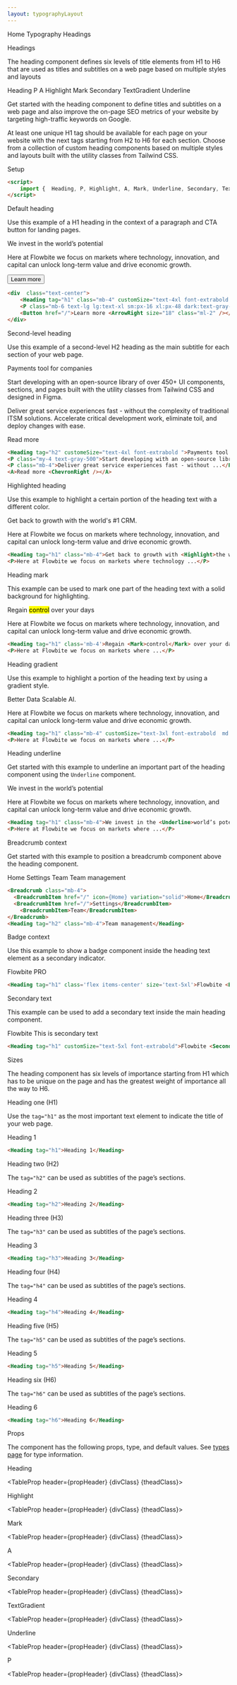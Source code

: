 ```yaml
---
layout: typographyLayout
---
```


<script>
	import { Htwo, ExampleDiv, GitHubSource, CompoDescription, TableProp, TableDefaultRow } from '../../utils'
	import { P, Heading, Highlight, A, Mark, Secondary, TextGradient, Underline, Button, Badge, Breadcrumb, BreadcrumbItem } from '$lib';
	import { Home, ArrowRight, ChevronRight } from 'svelte-heros';
	
	import componentProps1 from '../../props/Heading.json'
  import componentProps2 from '../../props/Highlight.json'
	import componentProps3 from '../../props/A.json'
  import componentProps4 from '../../props/Mark.json'
	import componentProps5 from '../../props/Secondary.json'
	import componentProps6 from '../../props/TextGradient.json'
	import componentProps7 from '../../props/Underline.json'
	import componentProps8 from '../../props/P.json'
  let items1 = componentProps1.props
  let items2 = componentProps2.props
	let items3 = componentProps3.props
  let items4 = componentProps4.props
	let items5 = componentProps5.props
  let items6 = componentProps6.props
	let items7 = componentProps7.props
  let items8 = componentProps8.props
	
	let propHeader = ['Name', 'Type', 'Default']

  let divClass='w-full relative overflow-x-auto shadow-md sm:rounded-lg py-4'
  let theadClass ='text-xs text-gray-700 uppercase bg-gray-50 dark:bg-gray-700 dark:text-white'
</script>

<Breadcrumb class="pb-8">
  <BreadcrumbItem href="/" icon={Home} variation="solid">Home</BreadcrumbItem>
  <BreadcrumbItem href="/typography/">Typography</BreadcrumbItem>
	<BreadcrumbItem>Headings</BreadcrumbItem>
</Breadcrumb>

<Heading class="w-full mb-2" tag="h1" customSize="text-3xl">Headings</Heading>

<CompoDescription>The heading component defines six levels of title elements from H1 to H6 that are used as titles and subtitles on a web page based on multiple styles and layouts</CompoDescription>


<ExampleDiv>
  <GitHubSource href="typography/Heading.svelte">Heading</GitHubSource>
	<GitHubSource href="typography/P.svelte">P</GitHubSource>
	<GitHubSource href="typography/A.svelte">A</GitHubSource>
	<GitHubSource href="typography/Highlight.svelte">Highlight</GitHubSource>
	<GitHubSource href="typography/Mark.svelte">Mark</GitHubSource>
	<GitHubSource href="typography/Secondary.svelte">Secondary</GitHubSource>
	<GitHubSource href="typography/TextGradient.svelte">TextGradient</GitHubSource>
	<GitHubSource href="typography/Underline.svelte">Underline</GitHubSource>
</ExampleDiv>

Get started with the heading component to define titles and subtitles on a web page and also improve the on-page SEO metrics of your website by targeting high-traffic keywords on Google.

At least one unique H1 tag should be available for each page on your website with the next tags starting from H2 to H6 for each section. Choose from a collection of custom heading components based on multiple styles and layouts built with the utility classes from Tailwind CSS.

<Heading tag="h2" class='htwo mb-4 mt-8' customSize="text-2xl font-semibold">Setup</Heading>

```html
<script>
	import {  Heading, P, Highlight, A, Mark, Underline, Secondary, TextGradient } from 'flowbite-svelte'
</script>
```

<Heading tag="h2" class='htwo mb-4 mt-8' customSize="text-2xl font-semibold">
Default heading</Heading>

Use this example of a H1 heading in the context of a paragraph and CTA button for landing pages.

<ExampleDiv>
<div  class="text-center">
	<Heading tag="h1" class="mb-4" customSize="text-4xl font-extrabold  md:text-5xl lg:text-6xl">We invest in the world’s potential</Heading>
	<P class="mb-6 text-lg lg:text-xl sm:px-16 xl:px-48 dark:text-gray-400">Here at Flowbite we focus on markets where technology, innovation, and capital can unlock long-term value and drive economic growth.</P>
	<Button href="/">Learn more <ArrowRight size="18" class="ml-2" /></Button>
</div>
</ExampleDiv>

```html
<div  class="text-center">
	<Heading tag="h1" class="mb-4" customSize="text-4xl font-extrabold  md:text-5xl lg:text-6xl">We invest in the world’s potential</Heading>
	<P class="mb-6 text-lg lg:text-xl sm:px-16 xl:px-48 dark:text-gray-400">Here at Flowbite we focus on markets ...</P>
	<Button href="/">Learn more <ArrowRight size="18" class="ml-2" /></Button>
</div>
```


<Heading tag="h2" class='htwo mb-4 mt-8' customSize="text-2xl font-semibold">
Second-level heading</Heading>

Use this example of a second-level H2 heading as the main subtitle for each section of your web page.

<ExampleDiv>
<Heading tag="h2" customeSize="text-4xl font-extrabold ">Payments tool for companies</Heading>
<P class="my-4 text-gray-500">Start developing with an open-source library of over 450+ UI components, sections, and pages built with the utility classes from Tailwind CSS and designed in Figma.</P>
<P class="mb-4">Deliver great service experiences fast - without the complexity of traditional ITSM solutions. Accelerate critical development work, eliminate toil, and deploy changes with ease.</P>
<A>Read more <ChevronRight /></A>
</ExampleDiv>

```html
<Heading tag="h2" customeSize="text-4xl font-extrabold ">Payments tool for companies</Heading>
<P class="my-4 text-gray-500">Start developing with an open-source library ...</P>
<P class="mb-4">Deliver great service experiences fast - without ...</P>
<A>Read more <ChevronRight /></A>
```

<Heading tag="h2" class='htwo mb-4 mt-8' customSize="text-2xl font-semibold">
Highlighted heading</Heading>

Use this example to highlight a certain portion of the heading text with a different color.

<ExampleDiv>
<Heading tag="h1" class="mb-4">Get back to growth with <Highlight>the world's #1</Highlight> CRM.</Heading>
<P>Here at Flowbite we focus on markets where technology, innovation, and capital can unlock long-term value and drive economic growth.</P>
</ExampleDiv>

```html
<Heading tag="h1" class="mb-4">Get back to growth with <Highlight>the world's #1</Highlight> CRM.</Heading>
<P>Here at Flowbite we focus on markets where technology ...</P>
```

<Heading tag="h2" class='htwo mb-4 mt-8' customSize="text-2xl font-semibold">
Heading mark</Heading>

This example can be used to mark one part of the heading text with a solid background for highlighting.

<ExampleDiv>
<Heading tag="h1" class='mb-4'>Regain <Mark>control</Mark> over your days</Heading>
<P>Here at Flowbite we focus on markets where technology, innovation, and capital can unlock long-term value and drive economic growth.</P>
</ExampleDiv>

```html
<Heading tag="h1" class='mb-4'>Regain <Mark>control</Mark> over your days</Heading>
<P>Here at Flowbite we focus on markets where ...</P>
```

<Heading tag="h2" class='htwo mb-4 mt-8' customSize="text-2xl font-semibold">
Heading gradient</Heading>

Use this example to highlight a portion of the heading text by using a gradient style.

<ExampleDiv>
<Heading tag="h1" class="mb-4" customSize="text-3xl font-extrabold  md:text-5xl lg:text-6xl"><TextGradient>Better Data</TextGradient> Scalable AI.</Heading>
<P>Here at Flowbite we focus on markets where technology, innovation, and capital can unlock long-term value and drive economic growth.</P>
</ExampleDiv>

```html
<Heading tag="h1" class="mb-4" customSize="text-3xl font-extrabold  md:text-5xl lg:text-6xl"><TextGradient>Better Data</TextGradient> Scalable AI.</Heading>
<P>Here at Flowbite we focus on markets where ...</P>
```

<Heading tag="h2" class='htwo mb-4 mt-8' customSize="text-2xl font-semibold">
Heading underline</Heading>

Get started with this example to underline an important part of the heading component using the `Underline` component.

<ExampleDiv>
<Heading tag="h1" class="mb-4">We invest in the <Underline>world’s potential</Underline></Heading>
<P>Here at Flowbite we focus on markets where technology, innovation, and capital can unlock long-term value and drive economic growth.</P>
</ExampleDiv>

```html
<Heading tag="h1" class="mb-4">We invest in the <Underline>world’s potential</Underline></Heading>
<P>Here at Flowbite we focus on markets where ...</P>
```

<Heading tag="h2" class='htwo mb-4 mt-8' customSize="text-2xl font-semibold">
Breadcrumb context</Heading>

Get started with this example to position a breadcrumb component above the heading component.

<ExampleDiv>
<Breadcrumb class="mb-4">
  <BreadcrumbItem href="/" icon={Home} variation="solid">Home</BreadcrumbItem>
  <BreadcrumbItem href="/">Settings</BreadcrumbItem>
	<BreadcrumbItem>Team</BreadcrumbItem>
</Breadcrumb>
<Heading tag="h2" class="mb-4">Team management</Heading>
</ExampleDiv>

```html
<Breadcrumb class="mb-4">
  <BreadcrumbItem href="/" icon={Home} variation="solid">Home</BreadcrumbItem>
  <BreadcrumbItem href="/">Settings</BreadcrumbItem>
	<BreadcrumbItem>Team</BreadcrumbItem>
</Breadcrumb>
<Heading tag="h2" class="mb-4">Team management</Heading>
```

<Heading tag="h2" class='htwo mb-4 mt-8' customSize="text-2xl font-semibold">
Badge context</Heading>

Use this example to show a badge component inside the heading text element as a secondary indicator.

<ExampleDiv>
<Heading tag="h1" class='flex items-center' size='text-5xl'>Flowbite <Badge class="text-2xl font-semibold ml-2" >PRO</Badge></Heading>
</ExampleDiv>

```html
<Heading tag="h1" class='flex items-center' size='text-5xl'>Flowbite <Badge class="text-2xl font-semibold ml-2" >PRO</Badge></Heading>
```

<Heading tag="h2" class='htwo mb-4 mt-8' customSize="text-2xl font-semibold">
Secondary text</Heading>

This example can be used to add a secondary text inside the main heading component.

<ExampleDiv>
<Heading tag="h1" customSize="text-5xl font-extrabold">Flowbite <Secondary class="ml-2">This is secondary text</Secondary></Heading>
</ExampleDiv>

```html
<Heading tag="h1" customSize="text-5xl font-extrabold">Flowbite <Secondary class="ml-2">This is secondary text</Secondary></Heading>
```

<Heading tag="h2" class='htwo mb-4 mt-8' customSize="text-2xl font-semibold">
Sizes</Heading>

The heading component has six levels of importance starting from H1 which has to be unique on the page and has the greatest weight of importance all the way to H6.

<Heading tag="h3" customSize="text-xl font-semibold" class="mb-4 mt-8 w-full">Heading one (H1)</Heading>

Use the `tag="h1"` as the most important text element to indicate the title of your web page.

<ExampleDiv>
<Heading tag="h1">Heading 1</Heading>
</ExampleDiv>

```html
<Heading tag="h1">Heading 1</Heading>
```

<Heading tag="h3" customSize="text-xl font-semibold" class="mb-4 mt-8 w-full">Heading two (H2)</Heading>

The `tag="h2"` can be used as subtitles of the page’s sections.

<ExampleDiv>
<Heading tag="h2">Heading 2</Heading>
</ExampleDiv>

```html
<Heading tag="h2">Heading 2</Heading>
```

<Heading tag="h3" customSize="text-xl font-semibold" class="mb-4 mt-8 w-full">Heading three (H3)</Heading>

The `tag="h3"` can be used as subtitles of the page’s sections.

<ExampleDiv>
<Heading tag="h3">Heading 3</Heading>
</ExampleDiv>

```html
<Heading tag="h3">Heading 3</Heading>
```

<Heading tag="h3" customSize="text-xl font-semibold" class="mb-4 mt-8 w-full">Heading four (H4)</Heading>

The `tag="h4"` can be used as subtitles of the page’s sections.

<ExampleDiv>
<Heading tag="h4">Heading 4</Heading>
</ExampleDiv>

```html
<Heading tag="h4">Heading 4</Heading>
```

<Heading tag="h3" customSize="text-xl font-semibold" class="mb-4 mt-8 w-full">Heading five (H5)</Heading>

The `tag="h5"` can be used as subtitles of the page’s sections.

<ExampleDiv>
<Heading tag="h5">Heading 5</Heading>
</ExampleDiv>

```html
<Heading tag="h5">Heading 5</Heading>
```

<Heading tag="h3" customSize="text-xl font-semibold" class="mb-4 mt-8 w-full">Heading six (H6)</Heading>

The `tag="h6"` can be used as subtitles of the page’s sections.

<ExampleDiv>
<Heading tag="h6">Heading 6</Heading>
</ExampleDiv>

```html
<Heading tag="h6">Heading 6</Heading>
```

<Heading tag="h2" class='htwo mb-4 mt-8' customSize="text-2xl font-semibold">
Props</Heading>

The component has the following props, type, and default values. See <A href="/pages/types">types page</A> for type information.

<Heading tag="h3" customSize="text-xl font-semibold" class="mb-4 mt-8 w-full">Heading</Heading>

<TableProp header={propHeader} {divClass} {theadClass}>
  <TableDefaultRow items={items1} rowState='hover' />
</TableProp>

<Heading tag="h3" customSize="text-xl font-semibold" class="mb-4 mt-8 w-full">Highlight</Heading>

<TableProp header={propHeader} {divClass} {theadClass}>
  <TableDefaultRow items={items2} rowState='hover' />
</TableProp>

<Heading tag="h3" customSize="text-xl font-semibold" class="mb-4 mt-8 w-full">Mark</Heading>

<TableProp header={propHeader} {divClass} {theadClass}>
  <TableDefaultRow items={items3} rowState='hover' />
</TableProp>

<Heading tag="h3" customSize="text-xl font-semibold" class="mb-4 mt-8 w-full">A</Heading>

<TableProp header={propHeader} {divClass} {theadClass}>
  <TableDefaultRow items={items4} rowState='hover' />
</TableProp>

<Heading tag="h3" customSize="text-xl font-semibold" class="mb-4 mt-8 w-full">Secondary</Heading>

<TableProp header={propHeader} {divClass} {theadClass}>
  <TableDefaultRow items={items5} rowState='hover' />
</TableProp>

<Heading tag="h3" customSize="text-xl font-semibold" class="mb-4 mt-8 w-full">TextGradient</Heading>

<TableProp header={propHeader} {divClass} {theadClass}>
  <TableDefaultRow items={items6} rowState='hover' />
</TableProp>

<Heading tag="h3" customSize="text-xl font-semibold" class="mb-4 mt-8 w-full">Underline</Heading>

<TableProp header={propHeader} {divClass} {theadClass}>
  <TableDefaultRow items={items7} rowState='hover' />
</TableProp>

<Heading tag="h3" customSize="text-xl font-semibold" class="mb-4 mt-8 w-full">P</Heading>

<TableProp header={propHeader} {divClass} {theadClass}>
  <TableDefaultRow items={items8} rowState='hover' />
</TableProp>
